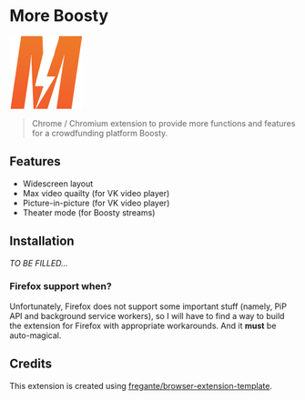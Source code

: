 # More Boosty
![logo](source/icon.png)

> Chrome / Chromium extension to provide more functions and features for a crowdfunding platform Boosty.

## Features
- Widescreen layout
- Max video quailty (for VK video player)
- Picture-in-picture (for VK video player)
- Theater mode (for Boosty streams)

## Installation
*TO BE FILLED...*

### Firefox support when?
Unfortunately, Firefox does not support some important stuff (namely, PiP API and background service workers), so I will have to find a way to build the extension for Firefox with appropriate workarounds. And it **must** be auto-magical.

## Credits
This extension is created using [fregante/browser-extension-template](https://github.com/fregante/browser-extension-template).